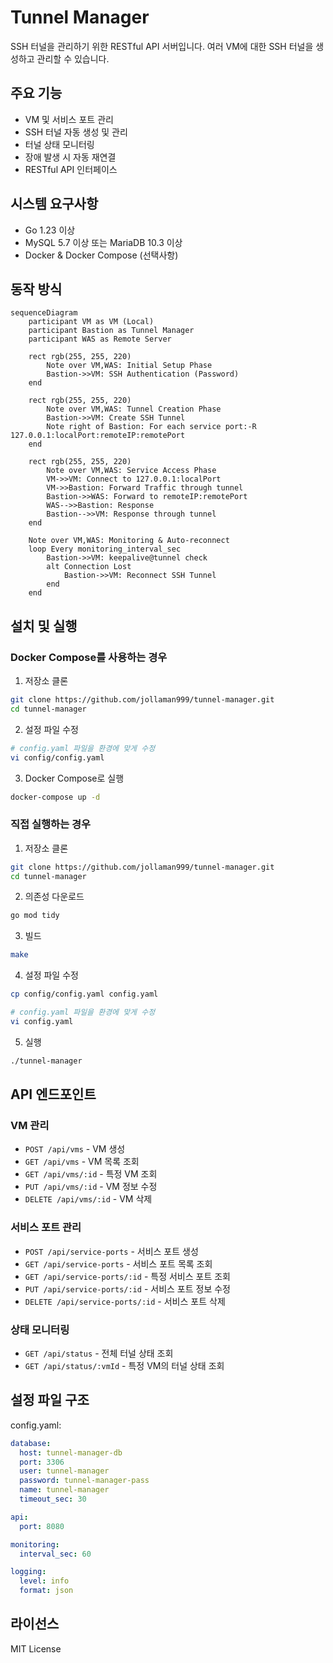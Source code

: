 # Tunnel Manager

SSH 터널을 관리하기 위한 RESTful API 서버입니다. 여러 VM에 대한 SSH 터널을 생성하고 관리할 수 있습니다.

## 주요 기능

- VM 및 서비스 포트 관리
- SSH 터널 자동 생성 및 관리
- 터널 상태 모니터링
- 장애 발생 시 자동 재연결
- RESTful API 인터페이스

## 시스템 요구사항

- Go 1.23 이상
- MySQL 5.7 이상 또는 MariaDB 10.3 이상
- Docker & Docker Compose (선택사항)

## 동작 방식

```mermaid
sequenceDiagram
    participant VM as VM (Local)
    participant Bastion as Tunnel Manager
    participant WAS as Remote Server
    
    rect rgb(255, 255, 220)
        Note over VM,WAS: Initial Setup Phase
        Bastion->>VM: SSH Authentication (Password)
    end

    rect rgb(255, 255, 220)
        Note over VM,WAS: Tunnel Creation Phase
        Bastion->>VM: Create SSH Tunnel
        Note right of Bastion: For each service port:-R 127.0.0.1:localPort:remoteIP:remotePort
    end
    
    rect rgb(255, 255, 220)
        Note over VM,WAS: Service Access Phase
        VM->>VM: Connect to 127.0.0.1:localPort
        VM->>Bastion: Forward Traffic through tunnel
        Bastion->>WAS: Forward to remoteIP:remotePort
        WAS-->>Bastion: Response
        Bastion-->>VM: Response through tunnel
    end

    Note over VM,WAS: Monitoring & Auto-reconnect
    loop Every monitoring_interval_sec
        Bastion->>VM: keepalive@tunnel check
        alt Connection Lost
            Bastion->>VM: Reconnect SSH Tunnel
        end
    end
```

## 설치 및 실행

### Docker Compose를 사용하는 경우

1. 저장소 클론
```bash
git clone https://github.com/jollaman999/tunnel-manager.git
cd tunnel-manager
```

2. 설정 파일 수정
```bash
# config.yaml 파일을 환경에 맞게 수정
vi config/config.yaml
```

3. Docker Compose로 실행
```bash
docker-compose up -d
```

### 직접 실행하는 경우

1. 저장소 클론
```bash
git clone https://github.com/jollaman999/tunnel-manager.git
cd tunnel-manager
```

2. 의존성 다운로드
```bash
go mod tidy
```

3. 빌드
```bash
make
```

4. 설정 파일 수정
```bash
cp config/config.yaml config.yaml

# config.yaml 파일을 환경에 맞게 수정
vi config.yaml
```

5. 실행
```bash
./tunnel-manager
```

## API 엔드포인트

### VM 관리
- `POST /api/vms` - VM 생성
- `GET /api/vms` - VM 목록 조회
- `GET /api/vms/:id` - 특정 VM 조회
- `PUT /api/vms/:id` - VM 정보 수정
- `DELETE /api/vms/:id` - VM 삭제

### 서비스 포트 관리
- `POST /api/service-ports` - 서비스 포트 생성
- `GET /api/service-ports` - 서비스 포트 목록 조회
- `GET /api/service-ports/:id` - 특정 서비스 포트 조회
- `PUT /api/service-ports/:id` - 서비스 포트 정보 수정
- `DELETE /api/service-ports/:id` - 서비스 포트 삭제

### 상태 모니터링
- `GET /api/status` - 전체 터널 상태 조회
- `GET /api/status/:vmId` - 특정 VM의 터널 상태 조회

## 설정 파일 구조

config.yaml:
```yaml
database:
  host: tunnel-manager-db
  port: 3306
  user: tunnel-manager
  password: tunnel-manager-pass
  name: tunnel-manager
  timeout_sec: 30

api:
  port: 8080

monitoring:
  interval_sec: 60

logging:
  level: info
  format: json
```

## 라이선스

MIT License
